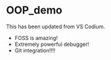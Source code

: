# OOP_demo

This has been updated from VS Codium.
* FOSS is amazing!
* Extremely powerful debugger!
* Git integration!!!!